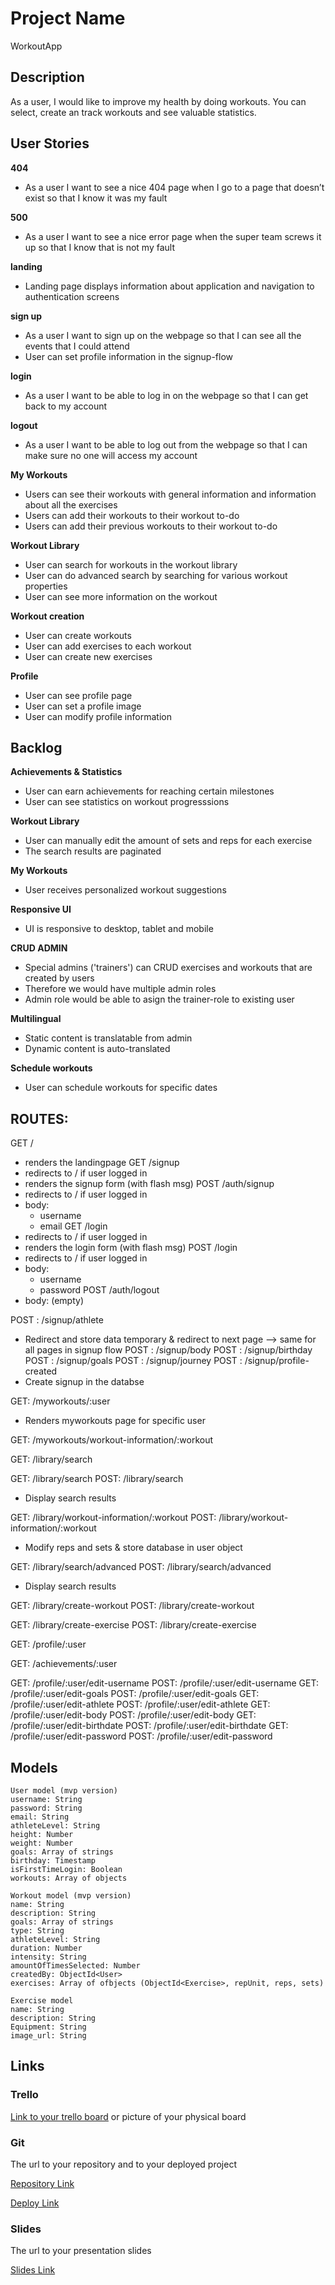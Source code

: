 # Project Name
WorkoutApp

## Description
As a user, I would like to improve my health by doing workouts. You can select, create an track workouts and see valuable statistics.

 
## User Stories

**404** 
- As a user I want to see a nice 404 page when I go to a page that doesn’t exist so that I know it was my fault 

**500** 
- As a user I want to see a nice error page when the super team screws it up so that I know that is not my fault

**landing** 
- Landing page displays information about application and navigation to authentication screens

**sign up** 
- As a user I want to sign up on the webpage so that I can see all the events that I could attend
- User can set profile information in the signup-flow

**login** 
- As a user I want to be able to log in on the webpage so that I can get back to my account

**logout** 
- As a user I want to be able to log out from the webpage so that I can make sure no one will access my account

**My Workouts** 
- Users can see their workouts with general information and information about all the exercises
- Users can add their workouts to their workout to-do
- Users can add their previous workouts to their workout to-do

**Workout Library**
- User can search for workouts in the workout library
- User can do advanced search by searching for various workout properties
- User can see more information on the workout

**Workout creation**
- User can create workouts
- User can add exercises to each workout
- User can create new exercises

**Profile**
- User can see profile page
- User can set a profile image
- User can modify profile information

## Backlog
**Achievements & Statistics**
- User can earn achievements for reaching certain milestones
- User can see statistics on workout progresssions

**Workout Library**
- User can manually edit the amount of sets and reps for each exercise
- The search results are paginated

**My Workouts** 
- User receives personalized workout suggestions

**Responsive UI**
- UI is responsive to desktop, tablet and mobile

**CRUD ADMIN**
- Special admins ('trainers') can CRUD exercises and workouts that are created by users
- Therefore we would have multiple admin roles
- Admin role would be able to asign the trainer-role to existing user

**Multilingual**
- Static content is translatable from admin
- Dynamic content is auto-translated

**Schedule workouts**
- User can schedule workouts for specific dates


## ROUTES:

GET / 
  - renders the landingpage
GET /signup
  - redirects to / if user logged in
  - renders the signup form (with flash msg)
POST /auth/signup
  - redirects to / if user logged in
  - body:
    - username
    - email
GET /login
  - redirects to / if user logged in
  - renders the login form (with flash msg)
POST /login
  - redirects to / if user logged in
  - body:
    - username
    - password
POST /auth/logout
  - body: (empty)

POST : /signup/athlete
 - Redirect and store data temporary & redirect to next page --> same for all pages in signup flow
POST : /signup/body
POST : /signup/birthday
POST : /signup/goals
POST : /signup/journey
POST : /signup/profile-created
 - Create signup in the databse

GET: /myworkouts/:user
- Renders myworkouts page for specific user

GET: /myworkouts/workout-information/:workout

GET: /library/search

GET: /library/search
POST: /library/search 
- Display search results 

GET: /library/workout-information/:workout
POST: /library/workout-information/:workout
- Modify reps and sets & store database in user object

GET: /library/search/advanced
POST: /library/search/advanced
- Display search results 

GET: /library/create-workout
POST: /library/create-workout

GET: /library/create-exercise
POST: /library/create-exercise

GET: /profile/:user

GET: /achievements/:user

GET:  /profile/:user/edit-username
POST: /profile/:user/edit-username
GET:  /profile/:user/edit-goals
POST: /profile/:user/edit-goals
GET:  /profile/:user/edit-athlete
POST: /profile/:user/edit-athlete
GET:  /profile/:user/edit-body
POST: /profile/:user/edit-body
GET:  /profile/:user/edit-birthdate
POST: /profile/:user/edit-birthdate
GET:  /profile/:user/edit-password
POST: /profile/:user/edit-password

## Models
```
User model (mvp version) 
username: String
password: String
email: String
athleteLevel: String
height: Number
weight: Number
goals: Array of strings
birthday: Timestamp
isFirstTimeLogin: Boolean
workouts: Array of objects
```

```
Workout model (mvp version) 
name: String
description: String
goals: Array of strings
type: String
athleteLevel: String
duration: Number
intensity: String
amountOfTimesSelected: Number
createdBy: ObjectId<User>
exercises: Array of ofbjects (ObjectId<Exercise>, repUnit, reps, sets)
``` 

```
Exercise model
name: String
description: String
Equipment: String
image_url: String
```

## Links

### Trello

[Link to your trello board](https://trello.com) or picture of your physical board

### Git

The url to your repository and to your deployed project

[Repository Link](http://github.com)

[Deploy Link](http://heroku.com)

### Slides

The url to your presentation slides

[Slides Link](http://slides.com)
